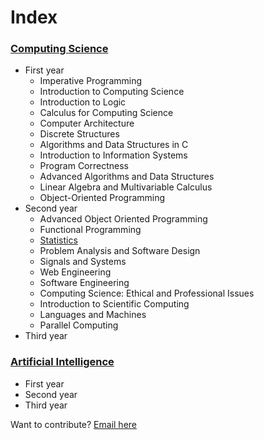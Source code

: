 # Index

### [Computing Science](/cs)
- First year
  - Imperative Programming
  - Introduction to Computing Science
  - Introduction to Logic
  - Calculus for Computing Science
  - Computer Architecture
  - Discrete Structures
  - Algorithms and Data Structures in C
  - Introduction to Information Systems
  - Program Correctness
  - Advanced Algorithms and Data Structures
  - Linear Algebra and Multivariable Calculus
  - Object-Oriented Programming
- Second year
  - Advanced Object Oriented Programming
  - Functional Programming
  - [Statistics](courses/year_2/statistics/)
  - Problem Analysis and Software Design
  - Signals and Systems
  - Web Engineering
  - Software Engineering
  - Computing Science: Ethical and Professional Issues
  - Introduction to Scientific Computing
  - Languages and Machines
  - Parallel Computing
- Third year

### [Artificial Intelligence](/ai)
- First year
- Second year
- Third year

Want to contribute? [Email here](mailto:v.toie@student.rug.nl)
